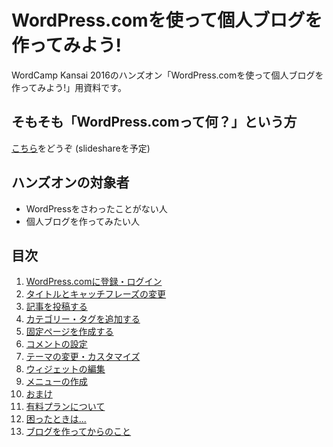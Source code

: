 # WordPress.comを使って個人ブログを作ってみよう!

WordCamp Kansai 2016のハンズオン「WordPress.comを使って個人ブログを作ってみよう!」用資料です。

## **そもそも「WordPress.comって何？」という方**
[こちら](https://hackmd.io/p/rJlNSZt7#/)をどうぞ
(slideshareを予定)


## **ハンズオンの対象者**
* WordPressをさわったことがない人
* 個人ブログを作ってみたい人


## 目次
1. [WordPress.comに登録・ログイン](./hands_on_1.md)
2. [タイトルとキャッチフレーズの変更](./hands_on_2.md)
3. [記事を投稿する](./hands_on_3.md)
4. [カテゴリー・タグを追加する](./hands_on_4.md)
5. [固定ページを作成する](./hands_on_5.md)
6. [コメントの設定](./hands_on_6.md)
7. [テーマの変更・カスタマイズ](./hands_on_7.md)
8. [ウィジェットの編集](./hands_on_8.md)
9. [メニューの作成](./hands_on_9.md)
10. [おまけ](./hands_on_10.md)
11. [有料プランについて](./hands_on_11.md)
12. [困ったときは...](./hands_on_12.md)
13. [ブログを作ってからのこと](./hands_on_13.md)